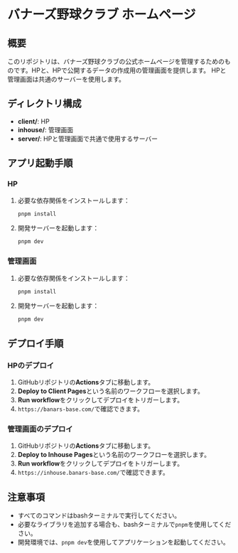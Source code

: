 # バナーズ野球クラブ ホームページ

## 概要

このリポジトリは、バナーズ野球クラブの公式ホームページを管理するためのものです。HPと、HPで公開するデータの作成用の管理画面を提供します。
HPと管理画面は共通のサーバーを使用します。

## ディレクトリ構成

- **client/**: HP
- **inhouse/**: 管理画面
- **server/**: HPと管理画面で共通で使用するサーバー

## アプリ起動手順

### HP

1. 必要な依存関係をインストールします：
   ```bash
   pnpm install
   ```
2. 開発サーバーを起動します：
   ```bash
   pnpm dev
   ```

### 管理画面

1. 必要な依存関係をインストールします：
   ```bash
   pnpm install
   ```
2. 開発サーバーを起動します：
   ```bash
   pnpm dev
   ```

## デプロイ手順

### HPのデプロイ

1. GitHubリポジトリの**Actions**タブに移動します。
2. **Deploy to Client Pages**という名前のワークフローを選択します。
3. **Run workflow**をクリックしてデプロイをトリガーします。
4. `https://banars-base.com/`で確認できます。

### 管理画面のデプロイ

1. GitHubリポジトリの**Actions**タブに移動します。
2. **Deploy to Inhouse Pages**という名前のワークフローを選択します。
3. **Run workflow**をクリックしてデプロイをトリガーします。
4. `https://inhouse.banars-base.com/`で確認できます。

## 注意事項

- すべてのコマンドはbashターミナルで実行してください。
- 必要なライブラリを追加する場合も、bashターミナルで`pnpm`を使用してください。
- 開発環境では、`pnpm dev`を使用してアプリケーションを起動してください。
